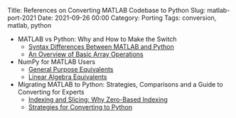 Title: References on Converting MATLAB Codebase to Python
Slug: matlab-port-2021
Date: 2021-09-26 00:00
Category: Porting
Tags: conversion, matlab, python

- MATLAB vs Python: Why and How to Make the Switch
    - [Syntax Differences Between MATLAB and Python](https://realpython.com/matlab-vs-python/#syntax-differences-between-matlab-and-python)
    - [An Overview of Basic Array Operations](https://realpython.com/matlab-vs-python/#an-overview-of-basic-array-operations)
- NumPy for MATLAB Users
    - [General Purpose Equivalents](https://numpy.org/doc/stable/user/numpy-for-matlab-users.html#general-purpose-equivalents)
    - [Linear Algebra Equivalents](https://numpy.org/doc/stable/user/numpy-for-matlab-users.html#linear-algebra-equivalents)
- Migrating MATLAB to Python: Strategies, Comparisons and a Guide to Converting for Experts
    - [Indexing and Slicing: Why Zero-Based Indexing](https://www.enthought.com/wp-content/uploads/Enthought-MATLAB-to-Python-White-Paper.pdf#section*.11)
    - [Strategies for Converting to Python](https://www.enthought.com/wp-content/uploads/Enthought-MATLAB-to-Python-White-Paper.pdf#chapter.4)
